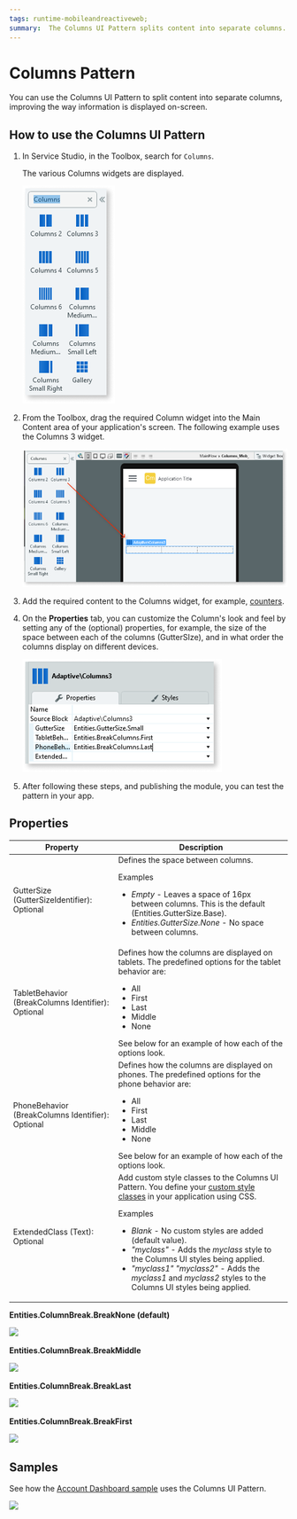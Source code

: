 ```yaml
---
tags: runtime-mobileandreactiveweb;  
summary:  The Columns UI Pattern splits content into separate columns.
---
```


# Columns Pattern

You can use the Columns UI Pattern to split content into separate columns, improving the way information is displayed on-screen. <!--You can configure the behavior using the properties. They will define how columns will stack in different devices. This is ideal to improve the way information is displayed across  different devices. You can use this pattern to display a list of elements side by side, with a different number of items per row on different devices. -->

<!-- The following is a preview of the different ways content can be split into columns:

![](images/Column_columns.png)-->

## How to use the Columns UI Pattern

1. In Service Studio, in the Toolbox, search for `Columns`.

    The various Columns widgets are displayed. 

    ![](images/columnsmob-image-1.png)

1. From the Toolbox, drag the required Column widget into the Main Content area of your application's screen. The following example uses the Columns 3 widget.

      ![](images/columnsmob-image-3.png)

1. Add the required content to the Columns widget, for example, [counters](../../../../develop/ui/patterns/web/numbers/counter.md).

1. On the **Properties** tab, you can customize the Column's look and feel by setting any of the (optional) properties, for example, the size of the space between each of the columns (GutterSIze), and in what order the columns display on different devices. 

     ![](images/columnsmob-image-2.png)

1. After following these steps, and publishing the module, you can test the pattern in your app. 

## Properties

**Property** |  **Description** |  
---|---
GutterSize (GutterSizeIdentifier): Optional  | Defines the space between columns. <p>Examples</p><ul><li>_Empty_ - Leaves a space of 16px between columns. This is the default (Entities.GutterSize.Base). </li><li>_Entities.GutterSize.None_ - No space between columns.</li></ul>
TabletBehavior (BreakColumns Identifier): Optional  |  Defines how the columns are displayed on tablets. The predefined options for the tablet behavior are: <ul><li>All</li><li>First</li><li>Last</li><li>Middle</li><li>None</li></ul> See below for an example of how each of the options look.
PhoneBehavior (BreakColumns Identifier): Optional |  Defines how the columns are displayed on phones. The predefined options for the phone behavior are: <ul><li>All</li><li>First</li><li>Last</li><li>Middle</li><li>None</li></ul>See below for an example of how each of the options look.
ExtendedClass (Text): Optional  | Add custom style classes to the Columns UI Pattern. You define your [custom style classes](../../../../develop/ui/look-feel/css.md) in your application using CSS. <p>Examples</p><ul><li>_Blank_ - No custom styles are added (default value).</li><li>_"myclass"_ - Adds the _myclass_ style to the Columns UI styles being applied.</li><li>_"myclass1" "myclass2"_ - Adds the _myclass1_ and _myclass2_ styles to the Columns UI styles being applied.</li></ul>

**Entities.ColumnBreak.BreakNone (default)**

![](images/Column_break_none.png)  

**Entities.ColumnBreak.BreakMiddle**

![](images/Column_break_middle.png)

**Entities.ColumnBreak.BreakLast**

![](images/Column_break_last.png)

**Entities.ColumnBreak.BreakFirst**

![](images/Column_break_first.png)

## Samples

See how the [Account Dashboard sample](https://silkui.outsystems.com/Samples_Mobile.aspx#Mobile_Details-Samples_AccountDashboard) uses the Columns UI Pattern.

![](images/Sample_Account_Dashboard.png)
